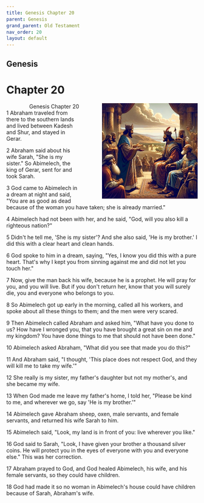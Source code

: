 ```yaml
---
title: Genesis Chapter 20
parent: Genesis
grand_parent: Old Testament
nav_order: 20
layout: default
---
```


## Genesis

# Chapter 20

<div style="clear: both; text-align: right;">
    <img src="/assets/Image/Genesis/500/20.jpg" alt="Genesis Chapter 20" class="chapter-image" style="max-width: 50%; height: auto; float: right; margin: 0 0 10px 10px; padding-left: 10%;">
    <figcaption style="font-size: 14px;">Genesis Chapter 20</figcaption>
</div>
1 Abraham traveled from there to the southern lands and lived between Kadesh and Shur, and stayed in Gerar.

2 Abraham said about his wife Sarah, "She is my sister." So Abimelech, the king of Gerar, sent for and took Sarah.

3 God came to Abimelech in a dream at night and said, "You are as good as dead because of the woman you have taken; she is already married."

4 Abimelech had not been with her, and he said, "God, will you also kill a righteous nation?"

5 Didn't he tell me, 'She is my sister'? And she also said, 'He is my brother.' I did this with a clear heart and clean hands.

6 God spoke to him in a dream, saying, "Yes, I know you did this with a pure heart. That's why I kept you from sinning against me and did not let you touch her."

7 Now, give the man back his wife, because he is a prophet. He will pray for you, and you will live. But if you don't return her, know that you will surely die, you and everyone who belongs to you.

8 So Abimelech got up early in the morning, called all his workers, and spoke about all these things to them; and the men were very scared.

9 Then Abimelech called Abraham and asked him, "What have you done to us? How have I wronged you, that you have brought a great sin on me and my kingdom? You have done things to me that should not have been done."

10 Abimelech asked Abraham, "What did you see that made you do this?"

11 And Abraham said, "I thought, 'This place does not respect God, and they will kill me to take my wife.'"

12 She really is my sister, my father's daughter but not my mother's, and she became my wife.

13 When God made me leave my father's home, I told her, "Please be kind to me, and wherever we go, say 'He is my brother.'"

14 Abimelech gave Abraham sheep, oxen, male servants, and female servants, and returned his wife Sarah to him.

15 Abimelech said, "Look, my land is in front of you: live wherever you like."

16 God said to Sarah, "Look, I have given your brother a thousand silver coins. He will protect you in the eyes of everyone with you and everyone else." This was her correction.

17 Abraham prayed to God, and God healed Abimelech, his wife, and his female servants, so they could have children.

18 God had made it so no woman in Abimelech's house could have children because of Sarah, Abraham's wife.


